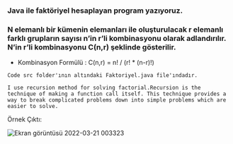### Java ile faktöriyel hesaplayan program yazıyoruz.
### N elemanlı bir kümenin elemanları ile oluşturulacak r elemanlı farklı grupların sayısı n’in r’li kombinasyonu olarak adlandırılır. N’in r’li kombinasyonu C(n,r) şeklinde gösterilir.

- Kombinasyon Formülü : C(n,r) = n! / (r! * (n-r)!)

`Code src folder'ının altındaki Faktoriyel.java file'ındadır.`

`I use recursion method for solving factorial.Recursion is the technique of making a function call itself. This technique provides a way to break complicated problems down into simple problems which are easier to solve.`

Örnek Çıktı:

![Ekran görüntüsü 2022-03-21 003323](https://user-images.githubusercontent.com/89224500/159186796-67a72283-0600-41a4-b4e8-a6a9cb4ab31d.png)

